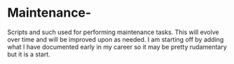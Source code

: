 # Maintenance-
Scripts and such used for performing maintenance tasks. 
This will evolve over time and will be improved upon as needed. I am starting off by adding what I have documented early in my career so it may be pretty rudamentary but it is a start.
